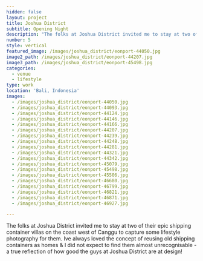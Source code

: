 ```yaml
---
hidden: false
layout: project
title: Joshua District
subtitle: Opening Night
description: "The folks at Joshua District invited me to stay at two of their epic shipping container villas on the coast\_west of Canggu to capture some lifestyle photography for them. I've always loved the concept of reusing old shipping containers as homes & I did not expect to find them almost unrecognisable - a true reflection of how good the guys at Joshua District are at design!"
number: 5
style: vertical
featured_image: /images/joshua_district/eonport-44050.jpg
image2_path: /images/joshua_district/eonport-44207.jpg
image3_path: /images/joshua_district/eonport-45498.jpg
categories:
  - venue
  - lifestyle
type: work
location: 'Bali, Indonesia'
images:
  - /images/joshua_district/eonport-44050.jpg
  - /images/joshua_district/eonport-44093.jpg
  - /images/joshua_district/eonport-44124.jpg
  - /images/joshua_district/eonport-44146.jpg
  - /images/joshua_district/eonport-44166.jpg
  - /images/joshua_district/eonport-44207.jpg
  - /images/joshua_district/eonport-44239.jpg
  - /images/joshua_district/eonport-44248.jpg
  - /images/joshua_district/eonport-44281.jpg
  - /images/joshua_district/eonport-44321.jpg
  - /images/joshua_district/eonport-44342.jpg
  - /images/joshua_district/eonport-45079.jpg
  - /images/joshua_district/eonport-45498.jpg
  - /images/joshua_district/eonport-45506.jpg
  - /images/joshua_district/eonport-46680.jpg
  - /images/joshua_district/eonport-46799.jpg
  - /images/joshua_district/eonport-46821.jpg
  - /images/joshua_district/eonport-46871.jpg
  - /images/joshua_district/eonport-46927.jpg

---
```


The folks at Joshua District invited me to stay at two of their epic shipping container villas on the coast west of Canggu to capture some lifestyle photography for them. Ive always loved the concept of reusing old shipping containers as homes & I did not expect to find them almost unrecognisable - a true reflection of how good the guys at Joshua District are at design!&nbsp;
